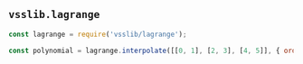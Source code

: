 ## `vsslib.lagrange`

```js
const lagrange = require('vsslib/lagrange');
```

```js
const polynomial = lagrange.interpolate([[0, 1], [2, 3], [4, 5]], { order: 7 });
```
